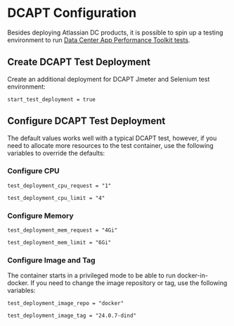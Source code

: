 # DCAPT Configuration

Besides deploying Atlassian DC products, it is possible to spin up a testing environment to run [Data Center App Performance Toolkit tests](https://github.com/atlassian/dc-app-performance-toolkit/tree/master).

## Create DCAPT Test Deployment

Create an additional deployment for DCAPT Jmeter and Selenium test environment:

```shell
start_test_deployment = true
```

## Configure DCAPT Test Deployment

The default values works well with a typical DCAPT test, however, if you need to allocate more resources to the test container,
use the following variables to override the defaults:

### Configure CPU
```shell
test_deployment_cpu_request = "1"

test_deployment_cpu_limit = "4"
```

### Configure Memory

```shell
test_deployment_mem_request = "4Gi"

test_deployment_mem_limit = "6Gi"

```

### Configure Image and Tag

The container starts in a privileged mode to be able to run docker-in-docker. If you need to change the image repository
or tag, use the following variables:

```shell
test_deployment_image_repo = "docker"

test_deployment_image_tag = "24.0.7-dind"
```
